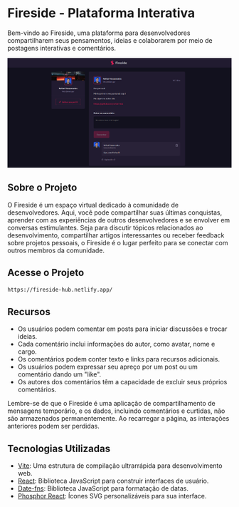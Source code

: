 # Fireside - Plataforma Interativa

Bem-vindo ao Fireside, uma plataforma para desenvolvedores compartilharem seus pensamentos, ideias e colaborarem por meio de postagens interativas e comentários.

<img src="src/images/desktop-screenshot.png" alt="Desktop Design">

## Sobre o Projeto

O Fireside é um espaço virtual dedicado à comunidade de desenvolvedores. Aqui, você pode compartilhar suas últimas conquistas, aprender com as experiências de outros desenvolvedores e se envolver em conversas estimulantes. Seja para discutir tópicos relacionados ao desenvolvimento, compartilhar artigos interessantes ou receber feedback sobre projetos pessoais, o Fireside é o lugar perfeito para se conectar com outros membros da comunidade.

## Acesse o Projeto
```
https://fireside-hub.netlify.app/
```

## Recursos

- Os usuários podem comentar em posts para iniciar discussões e trocar ideias.
- Cada comentário inclui informações do autor, como avatar, nome e cargo.
- Os comentários podem conter texto e links para recursos adicionais.
- Os usuários podem expressar seu apreço por um post ou um comentário dando um "like".
- Os autores dos comentários têm a capacidade de excluir seus próprios comentários.

Lembre-se de que o Fireside é uma aplicação de compartilhamento de mensagens temporário, e os dados, incluindo comentários e curtidas, não são armazenados permanentemente. Ao recarregar a página, as interações anteriores podem ser perdidas.

## Tecnologias Utilizadas

- [Vite](https://vitejs.dev/): Uma estrutura de compilação ultrarrápida para desenvolvimento web.
- [React](https://reactjs.org/): Biblioteca JavaScript para construir interfaces de usuário.
- [Date-fns](https://date-fns.org/): Biblioteca JavaScript para formatação de datas.
- [Phosphor React](https://phosphoricons.com/): Ícones SVG personalizáveis para sua interface.
